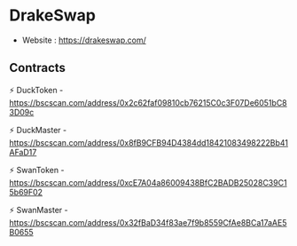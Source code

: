 # DrakeSwap
- Website : https://drakeswap.com/
## Contracts
⚡ DuckToken - https://bscscan.com/address/0x2c62faf09810cb76215C0c3F07De6051bC83D09c

⚡ DuckMaster - https://bscscan.com/address/0x8fB9CFB94D4384dd18421083498222Bb41AFaD17

⚡ SwanToken - https://bscscan.com/address/0xcE7A04a86009438BfC2BADB25028C39C15b69F02

⚡ SwanMaster - https://bscscan.com/address/0x32fBaD34f83ae7f9b8559CfAe8BCa17aAE5B0655

<!--
**DrakeSwap/DrakeSwap** is a ✨ _special_ ✨ repository because its `README.md` (this file) appears on your GitHub profile.

Here are some ideas to get you started:

- 🔭 I’m currently working on ...
- 🌱 I’m currently learning ...
- 👯 I’m looking to collaborate on ...
- 🤔 I’m looking for help with ...
- 💬 Ask me about ...
- 📫 How to reach me: ...
- 😄 Pronouns: ...
- ⚡ Fun fact: ...
-->
